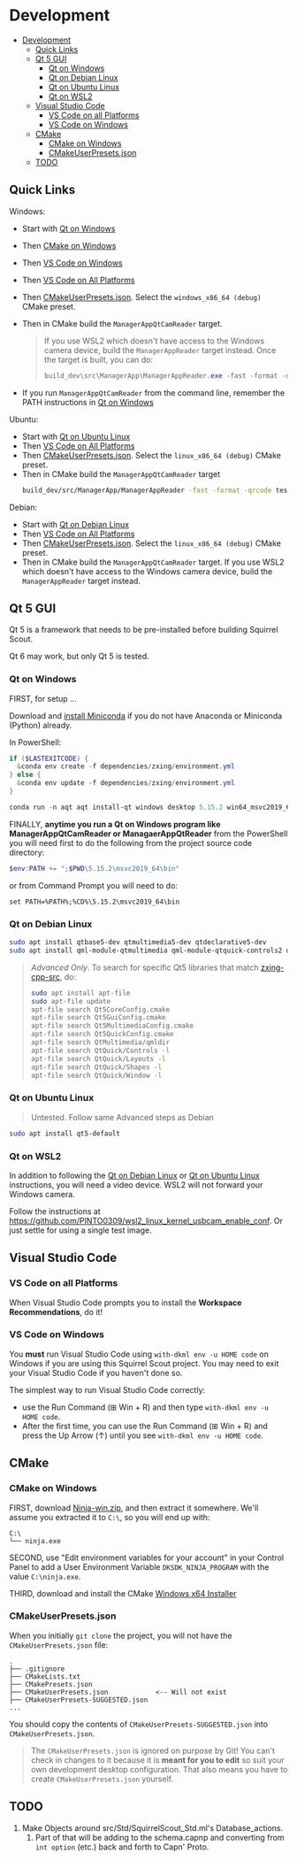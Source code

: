 # Development

- [Development](#development)
  - [Quick Links](#quick-links)
  - [Qt 5 GUI](#qt-5-gui)
    - [Qt on Windows](#qt-on-windows)
    - [Qt on Debian Linux](#qt-on-debian-linux)
    - [Qt on Ubuntu Linux](#qt-on-ubuntu-linux)
    - [Qt on WSL2](#qt-on-wsl2)
  - [Visual Studio Code](#visual-studio-code)
    - [VS Code on all Platforms](#vs-code-on-all-platforms)
    - [VS Code on Windows](#vs-code-on-windows)
  - [CMake](#cmake)
    - [CMake on Windows](#cmake-on-windows)
    - [CMakeUserPresets.json](#cmakeuserpresetsjson)
  - [TODO](#todo)

## Quick Links

Windows:

- Start with [Qt on Windows](#qt-on-windows)
- Then [CMake on Windows](#cmake-on-windows)
- Then [VS Code on Windows](#vs-code-on-windows)
- Then [VS Code on All Platforms](#vs-code-on-all-platforms)
- Then [CMakeUserPresets.json](#cmakeuserpresetsjson). Select the `windows_x86_64 (debug)` CMake preset.
- Then in CMake build the `ManagerAppQtCamReader` target.
  > If you use WSL2 which doesn't have access to the Windows camera device, build the `ManagerAppReader` target instead.
  > Once the target is built, you can do:
  >
  > ```powershell
  > build_dev\src\ManagerApp\ManagerAppReader.exe -fast -format -qrcode tests\Units\ManagerApp\qrcode-7\01-01.png
  > ```

- If you run `ManagerAppQtCamReader` from the command line, remember the PATH instructions in [Qt on Windows](#qt-on-windows)

Ubuntu:

- Start with [Qt on Ubuntu Linux](#qt-on-ubuntu-linux)
- Then [VS Code on All Platforms](#vs-code-on-all-platforms)
- Then [CMakeUserPresets.json](#cmakeuserpresetsjson). Select the `linux_x86_64 (debug)` CMake preset.
- Then in CMake build the `ManagerAppQtCamReader` target
  ```sh
  build_dev/src/ManagerApp/ManagerAppReader -fast -format -qrcode tests/Units/ManagerApp/qrcode-7/01-01.png
  ```

Debian:

- Start with [Qt on Debian Linux](#qt-on-debian-linux)
- Then [VS Code on All Platforms](#vs-code-on-all-platforms)
- Then [CMakeUserPresets.json](#cmakeuserpresetsjson). Select the `linux_x86_64 (debug)` CMake preset.
- Then in CMake build the `ManagerAppQtCamReader` target. If you use WSL2 which doesn't have access to the Windows camera device, build the `ManagerAppReader` target instead.

## Qt 5 GUI

Qt 5 is a framework that needs to be pre-installed before building Squirrel Scout.

Qt 6 may work, but only Qt 5 is tested.

### Qt on Windows

FIRST, for setup ...

Download and [install Miniconda](https://docs.conda.io/projects/miniconda/en/latest/miniconda-install.html)
if you do not have Anaconda or Miniconda (Python) already.

In PowerShell:

```powershell
if ($LASTEXITCODE) {
  &conda env create -f dependencies/zxing/environment.yml
} else {
  &conda env update -f dependencies/zxing/environment.yml
}

conda run -n aqt aqt install-qt windows desktop 5.15.2 win64_msvc2019_64 -m all
```

FINALLY, **anytime you run a Qt on Windows program like ManagerAppQtCamReader or ManagaerAppQtReader**
from the PowerShell you will need first to do the following from the project source code directory:

```powershell
$env:PATH += ";$PWD\5.15.2\msvc2019_64\bin"
```

or from Command Prompt you will need to do:

```dosbatch
set PATH=%PATH%;%CD%\5.15.2\msvc2019_64\bin
```

### Qt on Debian Linux

```sh
sudo apt install qtbase5-dev qtmultimedia5-dev qtdeclarative5-dev
sudo apt install qml-module-qtmultimedia qml-module-qtquick-controls2 qml-module-qtquick-layouts qml-module-qtquick-shapes qml-module-qtquick-window2
```

> *Advanced Only*. To search for specific Qt5 libraries that match
> [zxing-cpp-src](build_dev/_deps/zxing-cpp-src/example/CMakeLists.txt),
> do:
>
> ```sh
> sudo apt install apt-file
> sudo apt-file update
> apt-file search Qt5CoreConfig.cmake
> apt-file search Qt5GuiConfig.cmake
> apt-file search Qt5MultimediaConfig.cmake
> apt-file search Qt5QuickConfig.cmake
> apt-file search QtMultimedia/qmldir
> apt-file search QtQuick/Controls -l
> apt-file search QtQuick/Layouts -l
> apt-file search QtQuick/Shapes -l
> apt-file search QtQuick/Window -l
> ```

### Qt on Ubuntu Linux

> Untested. Follow same Advanced steps as Debian

```sh
sudo apt install qt5-default
```

### Qt on WSL2

In addition to following the [Qt on Debian Linux](#qt-on-debian-linux) or
[Qt on Ubuntu Linux](#qt-on-ubuntu-linux) instructions, you will need
a video device. WSL2 will not forward your Windows camera.

Follow the instructions at <https://github.com/PINTO0309/wsl2_linux_kernel_usbcam_enable_conf>.
Or just settle for using a single test image.

## Visual Studio Code

### VS Code on all Platforms

When Visual Studio Code prompts you to install the **Workspace Recommendations**, do it!

### VS Code on Windows

You **must** run Visual Studio Code using `with-dkml env -u HOME code` on Windows
if you are using this Squirrel Scout project. You may need to exit your Visual Studio Code
if you haven't done so.

The simplest way to run Visual Studio Code correctly:

- use the Run Command (⊞ Win + R) and then type `with-dkml env -u HOME code`.
- After the first time, you can use the Run Command (⊞ Win + R) and press the
  Up Arrow (↑) until you see `with-dkml env -u HOME code`.

## CMake

### CMake on Windows

FIRST, download [Ninja-win.zip](https://github.com/ninja-build/ninja/releases),
and then extract it somewhere. We'll assume you extracted it to `C:\`, so you
will end up with:

```text
C:\
└── ninja.exe
```

SECOND, use "Edit environment variables for your account" in your Control
Panel to add a User Environment Variable `DKSDK_NINJA_PROGRAM` with the
value `C:\ninja.exe`.

THIRD, download and install the CMake [Windows x64 Installer](https://cmake.org/download/)

### CMakeUserPresets.json

When you initially `git clone` the project, you will not have the
`CMakeUserPresets.json` file:

```text
.
├── .gitignore
├── CMakeLists.txt
├── CMakePresets.json
├── CMakeUserPresets.json            <-- Will not exist
├── CMakeUserPresets-SUGGESTED.json
...
```

You should copy the contents of `CMakeUserPresets-SUGGESTED.json` into
`CMakeUserPresets.json`.

> The `CMakeUserPresets.json` is ignored on purpose by Git! You can't
> check in changes to it because it is **meant for you to edit**
> so suit your own development desktop configuration.
> That also means you have to create `CMakeUserPresets.json` yourself.

## TODO

1. Make Objects around src/Std/SquirrelScout_Std.ml's Database_actions.
   1. Part of that will be adding to the schema.capnp and converting from `int option` (etc.)
      back and forth to Capn' Proto. 
